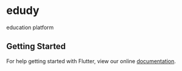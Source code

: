 # edudy

education platform

## Getting Started

For help getting started with Flutter, view our online
[documentation](https://flutter.io/).
